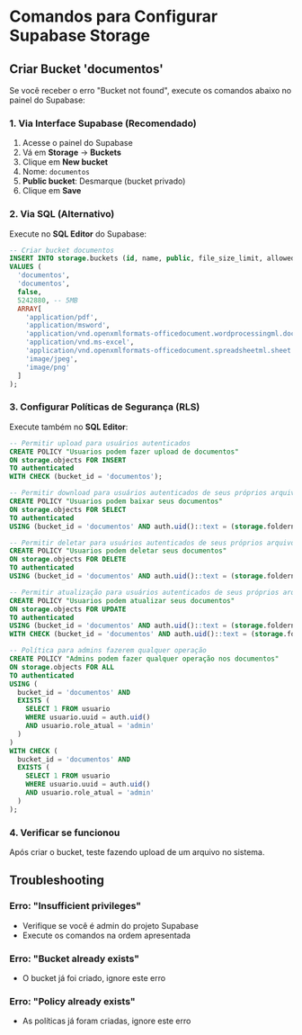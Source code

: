 # Comandos para Configurar Supabase Storage

## Criar Bucket 'documentos'

Se você receber o erro "Bucket not found", execute os comandos abaixo no painel do Supabase:

### 1. Via Interface Supabase (Recomendado)

1. Acesse o painel do Supabase
2. Vá em **Storage** → **Buckets**
3. Clique em **New bucket**
4. Nome: `documentos`
5. **Public bucket**: Desmarque (bucket privado)
6. Clique em **Save**

### 2. Via SQL (Alternativo)

Execute no **SQL Editor** do Supabase:

```sql
-- Criar bucket documentos
INSERT INTO storage.buckets (id, name, public, file_size_limit, allowed_mime_types)
VALUES (
  'documentos',
  'documentos', 
  false, 
  5242880, -- 5MB
  ARRAY[
    'application/pdf',
    'application/msword',
    'application/vnd.openxmlformats-officedocument.wordprocessingml.document',
    'application/vnd.ms-excel',
    'application/vnd.openxmlformats-officedocument.spreadsheetml.sheet',
    'image/jpeg',
    'image/png'
  ]
);
```

### 3. Configurar Políticas de Segurança (RLS)

Execute também no **SQL Editor**:

```sql
-- Permitir upload para usuários autenticados
CREATE POLICY "Usuarios podem fazer upload de documentos"
ON storage.objects FOR INSERT
TO authenticated
WITH CHECK (bucket_id = 'documentos');

-- Permitir download para usuários autenticados de seus próprios arquivos
CREATE POLICY "Usuarios podem baixar seus documentos"
ON storage.objects FOR SELECT
TO authenticated
USING (bucket_id = 'documentos' AND auth.uid()::text = (storage.foldername(name))[1]);

-- Permitir deletar para usuários autenticados de seus próprios arquivos
CREATE POLICY "Usuarios podem deletar seus documentos"
ON storage.objects FOR DELETE
TO authenticated
USING (bucket_id = 'documentos' AND auth.uid()::text = (storage.foldername(name))[1]);

-- Permitir atualização para usuários autenticados de seus próprios arquivos
CREATE POLICY "Usuarios podem atualizar seus documentos"
ON storage.objects FOR UPDATE
TO authenticated
USING (bucket_id = 'documentos' AND auth.uid()::text = (storage.foldername(name))[1])
WITH CHECK (bucket_id = 'documentos' AND auth.uid()::text = (storage.foldername(name))[1]);

-- Política para admins fazerem qualquer operação
CREATE POLICY "Admins podem fazer qualquer operação nos documentos"
ON storage.objects FOR ALL
TO authenticated
USING (
  bucket_id = 'documentos' AND 
  EXISTS (
    SELECT 1 FROM usuario 
    WHERE usuario.uuid = auth.uid() 
    AND usuario.role_atual = 'admin'
  )
)
WITH CHECK (
  bucket_id = 'documentos' AND 
  EXISTS (
    SELECT 1 FROM usuario 
    WHERE usuario.uuid = auth.uid() 
    AND usuario.role_atual = 'admin'
  )
);
```

### 4. Verificar se funcionou

Após criar o bucket, teste fazendo upload de um arquivo no sistema.

## Troubleshooting

### Erro: "Insufficient privileges"
- Verifique se você é admin do projeto Supabase
- Execute os comandos na ordem apresentada

### Erro: "Bucket already exists"
- O bucket já foi criado, ignore este erro

### Erro: "Policy already exists"
- As políticas já foram criadas, ignore este erro 